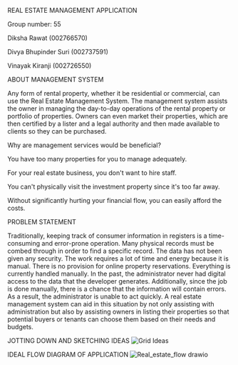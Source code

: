 REAL ESTATE MANAGEMENT APPLICATION 

Group number: 55 

Diksha Rawat (002766570) 

Divya Bhupinder Suri (002737591) 

Vinayak Kiranji (002726550) 

ABOUT MANAGEMENT SYSTEM 

Any form of rental property, whether it be residential or commercial, can use the Real Estate Management System. The management system assists the owner in managing the day-to-day operations of the rental property or portfolio of properties. Owners can even market their properties, which are then certified by a lister and a legal authority and then made available to clients so they can be purchased. 

Why are management services would be beneficial? 

You have too many properties for you to manage adequately. 

For your real estate business, you don't want to hire staff. 

You can't physically visit the investment property since it's too far away. 

Without significantly hurting your financial flow, you can easily afford the costs. 

PROBLEM STATEMENT 

Traditionally, keeping track of consumer information in registers is a time-consuming and error-prone operation. Many physical records must be combed through in order to find a specific record. The data has not been given any security. The work requires a lot of time and energy because it is manual. There is no provision for online property reservations. Everything is currently handled manually. In the past, the administrator never had digital access to the data that the developer generates. Additionally, since the job is done manually, there is a chance that the information will contain errors. As a result, the administrator is unable to act quickly. A real estate management system can aid in this situation by not only assisting with administration but also by assisting owners in listing their properties so that potential buyers or tenants can choose them based on their needs and budgets.  

JOTTING DOWN AND SKETCHING IDEAS 
![Grid Ideas](https://user-images.githubusercontent.com/114785167/206947646-a1615aac-a28b-4a92-a02a-794c1189a5eb.png)

IDEAL FLOW DIAGRAM OF APPLICATION
![Real_estate_flow drawio](https://user-images.githubusercontent.com/114785167/206947788-42ce5ea6-1701-40c7-b852-849fd9009df3.png)
